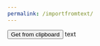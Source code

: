 ```yaml
---
permalink: /importfromtext/
---
```



<button onClick="getClipboard()">Get from clipboard</button>
text
<script>
var calcdata;
function getClipboard() {
    calcdata = window.clipboardData.getData('Text');
}
</script>
